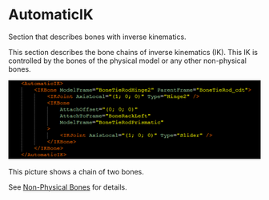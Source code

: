 # AutomaticIK

Section that describes bones with inverse kinematics.

This section describes the bone chains of inverse kinematics (IK). This IK is controlled by the bones of the physical model or any other non-physical bones.

![](./media/image61.png)

This picture shows a chain of two bones.

See [Non-Physical Bones](./../../../general_info/fbx_file_structure/non_physical_bones.md#automaticik) for details.
